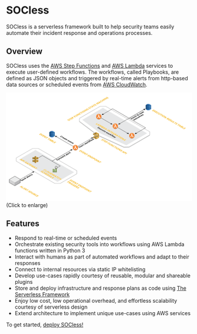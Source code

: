 # SOCless

SOCless is a serverless framework built to help security teams easily automate their incident response and operations processes.

## Overview
SOCless uses the [AWS Step Functions](https://aws.amazon.com/step-functions/) and [AWS Lambda](https://aws.amazon.com/lambda/) services to execute user-defined workflows. The workflows, called Playbooks, are defined as JSON objects and triggered by real-time alerts from http-based data sources or scheduled events from [AWS CloudWatch](https://aws.amazon.com/cloudwatch).

[![SOCless Base Architecture](imgs/socless-base-architecture.png)](imgs/socless-base-architecture.png)
(Click to enlarge)

## Features
- Respond to real-time or scheduled events
- Orchestrate existing security tools into workflows using AWS Lambda functions written in Python 3
- Interact with humans as part of automated workflows and adapt to their responses
- Connect to internal resources via static IP whitelisting
- Develop use-cases rapidly courtesy of reusable, modular and shareable plugins
- Store and deploy infrastructure and response plans as code using [The Serverless Framework](https://serverless.com)
- Enjoy low cost, low operational overhead, and effortless scalability courtesy of serverless design
- Extend architecture to implement unique use-cases using AWS services


To get started, [deploy SOCless!](deploying-socless)
